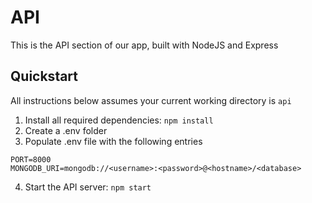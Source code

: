 # API
This is the API section of our app, built with NodeJS and Express

## Quickstart
All instructions below assumes your current working directory is `api`
1. Install all required dependencies: `npm install`
2. Create a .env folder
3. Populate .env file with the following entries
~~~~
PORT=8000
MONGODB_URI=mongodb://<username>:<password>@<hostname>/<database>
~~~~
4. Start the API server: `npm start`

